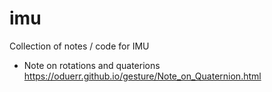 # imu
Collection of notes / code for IMU

* Note on rotations and quaterions https://oduerr.github.io/gesture/Note_on_Quaternion.html
